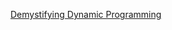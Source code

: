 [Demystifying Dynamic Programming](https://www.freecodecamp.org/news/demystifying-dynamic-programming-3efafb8d4296/)
